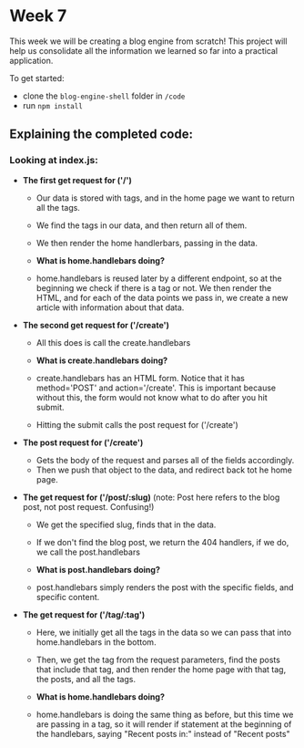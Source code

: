 
# Week 7

This week we will be creating a blog engine from scratch! This project will help us consolidate all the information we learned so far into a practical application. 

To get started: 
- clone the `blog-engine-shell` folder in `/code`
- run `npm install`


## Explaining the completed code:

### Looking at index.js:
- **The first get request for ('/')**
    - Our data is stored with tags, and in the home page we want to return all the tags.
    - We find the tags in our data, and then return all of them.
    - We then render the home handlerbars, passing in the data.

    - **What is home.handlebars doing?**
    - home.handlebars is reused later by a different endpoint, so at the beginning we check if there is a tag or not. We then render the HTML, and for each of the data points we pass in, we create a new article with information about that data.

- **The second get request for ('/create')**
    - All this does is call the create.handlebars

    - **What is create.handlebars doing?**
    - create.handlebars has an HTML form. Notice that it has method='POST' and action='/create'. This is important because without this, the form would not know what to do after you hit submit.
    - Hitting the submit calls the post request for ('/create')

- **The post request for ('/create')**
    - Gets the body of the request and parses all of the fields accordingly.
    - Then we push that object to the data, and redirect back tot he home page.

- **The get request for ('/post/:slug)**    (note: Post here refers to the blog post, not post request. Confusing!)
    - We get the specified slug, finds that in the data.
    - If we don't find the blog post, we return the 404 handlers, if we do, we call the post.handlebars

    - **What is post.handlebars doing?**
    - post.handlebars simply renders the post with the specific fields, and specific content.

- **The get request for ('/tag/:tag')**
    - Here, we initially get all the tags in the data so we can pass that into home.handlebars in the bottom.
    - Then, we get the tag from the request parameters, find the posts that include that tag, and then render the home page with that tag, the posts, and all the tags.

    - **What is home.handlebars doing?**
    - home.handlebars is doing the same thing as before, but this time we are passing in a tag, so it will render if statement at the beginning of the handlebars, saying "Recent posts in:" instead of "Recent posts"

